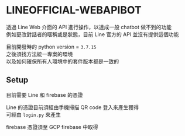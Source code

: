 # LINEOFFICIAL-WEBAPIBOT

透過 Line Web 介面的 API 進行操作，以達成一般 chatbot 做不到的功能  
例如更改對話者的暱稱或是狀態，目前 Line 官方的 API 並沒有提供這個功能

目前開發時的 python version = `3.7.15`  
之後須找方法統一專案的環境  
以及如何確保所有人環境中的套件版本都是一致的

## Setup

目前需要 Line 和 firebase 的憑證

Line 的憑證目前須經由手機掃描 QR code 登入來產生獲得  
可經由 `login.py` 來產生

firebase 憑證須至 GCP firebase 中取得
